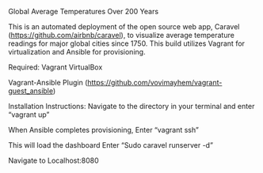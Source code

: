 Global Average Temperatures Over 200 Years

This is an automated deployment of the open source web app, Caravel (https://github.com/airbnb/caravel), to visualize average temperature readings for major global cities since 1750. 
This build utilizes Vagrant for virtualization and Ansible for provisioning.

Required:
Vagrant
VirtualBox

Vagrant-Ansible Plugin (https://github.com/vovimayhem/vagrant-guest_ansible)

Installation Instructions:
Navigate to the directory in your terminal and enter 
“vagrant up”

When Ansible completes provisioning, Enter 
“vagrant ssh”

This will load the dashboard
Enter
“Sudo caravel runserver -d”

Navigate to
Localhost:8080
